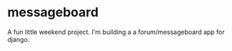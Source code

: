 messageboard
============

A fun little weekend project. I'm building a a forum/messageboard app for django.
